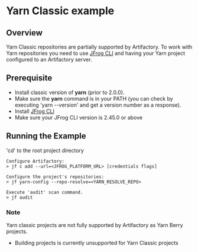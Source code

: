# Yarn Classic example

## Overview
Yarn Classic repositories are partially supported by Artifactory.
To work with Yarn repositories you need to use [JFrog CLI](https://www.jfrog.com/confluence/display/CLI/CLI+for+JFrog+Artifactory) and having your Yarn project configured to an Artifactory server.

## Prerequisite
* Install classic version of **yarn** (prior to 2.0.0).
* Make sure the **yarn** command is in your PATH (you can check by executing 'yarn --version' and get a version number as a response).
* Install [JFrog CLI](https://jfrog.com/getcli/)
* Make sure your JFrog CLI version is 2.45.0 or above

## Running the Example
'cd' to the root project directory

```console
Configure Artifactory:
> jf c add --url=<JFROG_PLATFORM_URL> [credentials flags]

Configure the project's repositories:
> jf yarn-config --repo-resolve=<YARN_RESOLVE_REPO>

Execute 'audit' scan command.
> jf audit
```

### Note
Yarn classic projects are not fully supported by Artifactory as Yarn Berry projects.
* Building projects is currently unsupported for Yarn Classic projects


